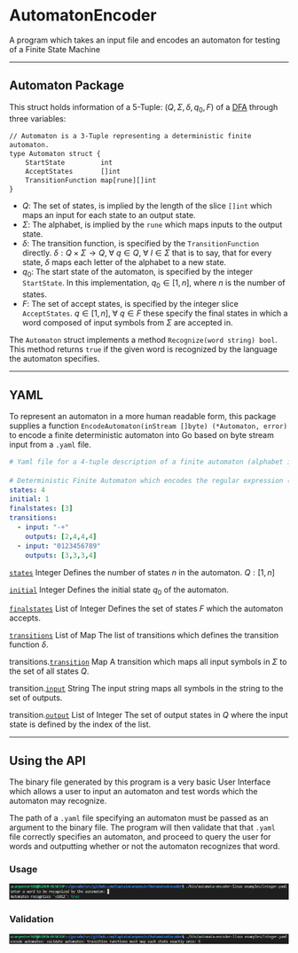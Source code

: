 # AutomatonEncoder
A program which takes an input file and encodes an automaton for testing of a Finite State Machine

---

## Automaton Package
This struct holds information of a 5-Tuple: $(Q, Σ, δ, q_0, F)$ of a [DFA](https://en.wikipedia.org/wiki/Deterministic_finite_automaton) through three variables:
```golang
// Automaton is a 3-Tuple representing a deterministic finite automaton.
type Automaton struct {
	StartState         int
	AcceptStates       []int
	TransitionFunction map[rune][]int
}
```
 - $Q$: The set of states, is implied by the length of the slice `[]int` which maps an input for each state to an output state.
 - $Σ$: The alphabet, is implied by the `rune` which maps inputs to the output state.
 - $δ$: The transition function, is specified by the `TransitionFunction` directly. $δ : Q \times Σ \rightarrow Q, \;\forall\  q \in Q, \;\forall\  l \in Σ$ that is to say, that for every state, $δ$ maps each letter of the alphabet to a new state.
 - $q_0$: The start state of the automaton, is specified by the integer `StartState`. In this implementation, $q_0 \in [1, n]$, where $n$ is the number of states.
 - $F$: The set of accept states, is specified by the integer slice `AcceptStates`. $q \in [1, n],\; \forall\  q \in F$ these specify the final states in which a word composed of input symbols from $Σ$ are accepted in.

The `Automaton` struct implements a method `Recognize(word string) bool`. This method returns `true` if the given word is recognized by the language the automaton specifies.

---

## YAML
To represent an automaton in a more human readable form, this package supplies a function `EncodeAutomaton(inStream []byte) (*Automaton, error)` to encode a finite deterministic automaton into Go based on byte stream input from a `.yaml` file.

```yaml
# Yaml file for a 4-tuple description of a finite automaton (alphabet is infered from the transition function)

# Deterministic Finite Automaton which encodes the regular expression (-|+)?[0-9]+
states: 4
initial: 1
finalstates: [3]
transitions:
  - input: "-+"
    outputs: [2,4,4,4]
  - input: "0123456789"
    outputs: [3,3,3,4]
```

<a id="states" href="#states" class="field">`states`</a> <span class="type">Integer</span> 
Defines the number of states $n$ in the automaton. $Q : [1, n]$

<a id="initial" href="#initial" class="field">`initial`</a> <span class="type">Integer</span> 
Defines the initial state $q_0$ of the automaton.

<a id="finalstates" href="#finalstates" class="field">`finalstates`</a> <span class="type">List of Integer</span> 
Defines the set of states $F$ which the automaton accepts.

<a id="transitions" href="#transitions" class="field">`transitions`</a> <span class="type">List of Map</span> 
The list of transitions which defines the transition function $δ$.

<span class="parent-field">transitions.</span><a id="transitions-transition" href="#transitions-transition" class="field">`transition`</a> <span class="type">Map</span> 
A transition which maps all input symbols in $Σ$ to the set of all states $Q$.

<span class="parent-field">transition.</span><a id="transition-input" href="#transition-input" class="field">`input`</a> <span class="type">String</span> 
The input string maps all symbols in the string to the set of outputs.

<span class="parent-field">transition.</span><a id="transition-output" href="#transition-output" class="field">`output`</a> <span class="type">List of Integer</span> 
The set of output states in $Q$ where the input state is defined by the index of the list.

---

## Using the API
The binary file generated by this program is a very basic User Interface which allows a user to input an automaton and test words which the automaton may recognize.

The path of a `.yaml` file specifying an automaton must be passed as an argument to the binary file. The program will then validate that that `.yaml` file correctly specifies an automaton, and proceed to query the user for words and outputting whether or not the automaton recognizes that word.

### Usage
![Example of using the program](assets/cli-example1.png)

### Validation
![Example of program providing validation](assets/cli-example2.png)